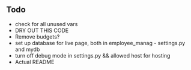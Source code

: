## Todo
- check for all unused vars
- DRY OUT THIS CODE
- Remove budgets?
- set up database for live page, both in employee_manag - settings.py and mydb
- turn off debug mode in settings.py && allowed host for hosting
- Actual README
